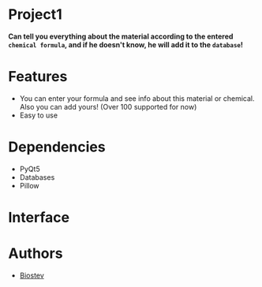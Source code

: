 # Project1
**Can tell you everything about the material according to the entered `chemical formula`, and if he doesn't know, he will add it to the `database`!**

# Features
- You can enter your formula and see info about this material or chemical. Also you can add yours! (Over 100 supported for now)
- Easy to use

# Dependencies
- PyQt5
- Databases
- Pillow

# Interface

# Authors
- [Biostev](https://github.com/Biostev)
